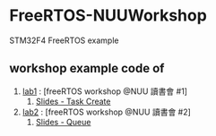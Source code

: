 # FreeRTOS-NUUWorkshop
STM32F4 FreeRTOS example

## workshop example code of
1. [lab1](Lab1_TaskCreat/) : [freeRTOS workshop @NUU 讀書會 #1]
   1. [Slides - Task Create](https://www.slideshare.net/ssuser7bffc6/free-rtos-workshop1nuu)
1. [lab2](Lab2_Queue/) : [freeRTOS workshop @NUU 讀書會 #2]
   1. [Slides - Queue](https://www.slideshare.net/ssuser7bffc6/free-rtos-workshop-2-nuu)
